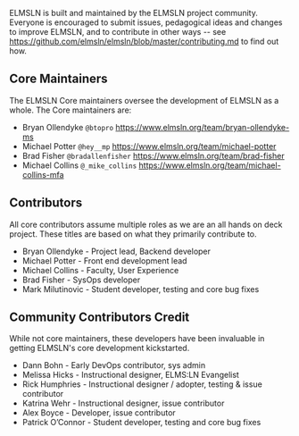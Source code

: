 ELMSLN is built and maintained by the ELMSLN project community. Everyone is
encouraged to submit issues, pedagogical ideas and changes to improve ELMSLN, and to
contribute in other ways -- see https://github.com/elmsln/elmsln/blob/master/contributing.md to find out
how.

Core Maintainers
------------------

The ELMSLN Core maintainers oversee the development of ELMSLN as a whole.
The Core maintainers are:

- Bryan Ollendyke `@btopro` https://www.elmsln.org/team/bryan-ollendyke-ms
- Michael Potter `@hey__mp` https://www.elmsln.org/team/michael-potter
- Brad Fisher `@bradallenfisher` https://www.elmsln.org/team/brad-fisher
- Michael Collins `@_mike_collins` https://www.elmsln.org/team/michael-collins-mfa

Contributors
---------------------
All core contributors assume multiple roles as we are an all hands on deck project. These titles are based on what they primarily contribute to.
- Bryan Ollendyke - Project lead, Backend developer
- Michael Potter - Front end development lead
- Michael Collins - Faculty, User Experience
- Brad Fisher - SysOps developer
- Mark Milutinovic - Student developer, testing and core bug fixes

Community Contributors Credit
---------------------
While not core maintainers, these developers have been invaluable in getting ELMSLN's core development kickstarted.
- Dann Bohn - Early DevOps contributor, sys admin
- Melissa Hicks - Instructional designer, ELMS:LN Evangelist
- Rick Humphries - Instructional designer / adopter, testing & issue contributor
- Katrina Wehr - Instructional designer, issue contributor
- Alex Boyce - Developer, issue contributor
- Patrick O’Connor - Student developer, testing and core bug fixes

